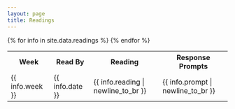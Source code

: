 ```yaml
---
layout: page
title: Readings
---
```


<table class="table table-hover">
	<tr>
		<th>
			Week
		</th>
		<th>
			Read By
		</th>
		<th>
			Reading
		</th>
		<th>
			Response Prompts
		</th>
	</tr>
	{% for info in site.data.readings %}
	<tr>
	  <td>
	    {{ info.week }}
	  </td>
	  <td>
	    {{ info.date }}
	  </td>
	  <td>
	    {{ info.reading | newline_to_br }}
	  </td>
	  <td>
	    {{ info.prompt | newline_to_br }}
	  </td>
	</tr>
	{% endfor %}
</table>
